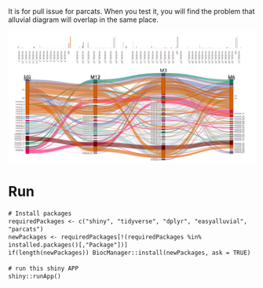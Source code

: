 It is for pull issue for parcats. 
When you test it, you will find the problem that alluvial diagram will overlap in the same place.

![diagram_overlap.png](diagram_overlap.png)

# Run
```
# Install packages
requiredPackages <- c("shiny", "tidyverse", "dplyr", "easyalluvial", "parcats")			  
newPackages <- requiredPackages[!(requiredPackages %in% installed.packages()[,"Package"])]
if(length(newPackages)) BiocManager::install(newPackages, ask = TRUE)

# run this shiny APP
shiny::runApp()
```
